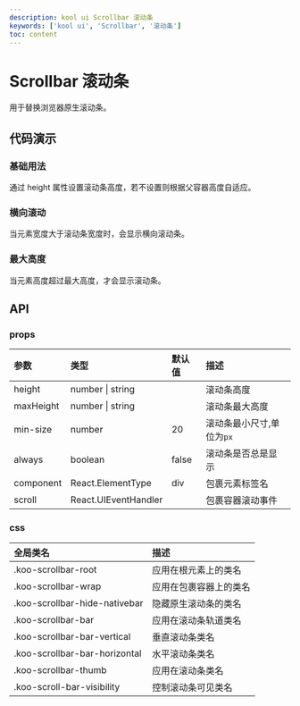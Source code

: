 ```yaml
---
description: kool ui Scrollbar 滚动条
keywords: ['kool ui', 'Scrollbar', '滚动条']
toc: content
---
```


# Scrollbar 滚动条

用于替换浏览器原生滚动条。

## 代码演示

### 基础用法

通过 height 属性设置滚动条高度，若不设置则根据父容器高度自适应。

<code src="./demo/BasicUsage.tsx"></code>

### 横向滚动

当元素宽度大于滚动条宽度时，会显示横向滚动条。

<code src="./demo/Horizontal.tsx"></code>

### 最大高度

当元素高度超过最大高度，才会显示滚动条。

<code src="./demo/MaxHeight.tsx"></code>

## API

### props

| 参数      | 类型                 | 默认值 | 描述                      |
| :-------- | :------------------- | :----- | :------------------------ |
| height    | number \| string     |        | 滚动条高度                |
| maxHeight | number \| string     |        | 滚动条最大高度            |
| min-size  | number               | 20     | 滚动条最小尺寸,单位为`px` |
| always    | boolean              | false  | 滚动条是否总是显示        |
| component | React.ElementType    | div    | 包裹元素标签名            |
| scroll    | React.UIEventHandler |        | 包裹容器滚动事件          |

### css

| 全局类名                      | 描述                   |
| :---------------------------- | :--------------------- |
| .koo-scrollbar-root           | 应用在根元素上的类名   |
| .koo-scrollbar-wrap           | 应用在包裹容器上的类名 |
| .koo-scrollbar-hide-nativebar | 隐藏原生滚动条的类名   |
| .koo-scrollbar-bar            | 应用在滚动条轨道类名   |
| .koo-scrollbar-bar-vertical   | 垂直滚动条类名         |
| .koo-scrollbar-bar-horizontal | 水平滚动条类名         |
| .koo-scrollbar-thumb          | 应用在滚动条类名       |
| .koo-scroll-bar-visibility    | 控制滚动条可见类名     |

